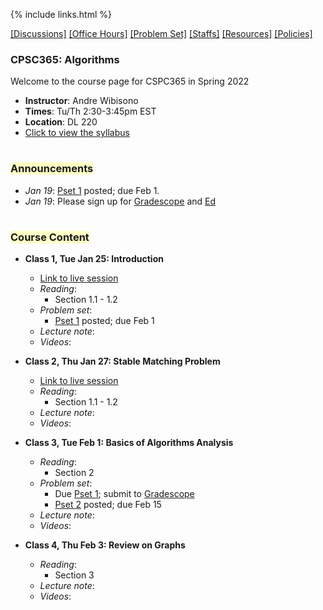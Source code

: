 {% include links.html %}

[[Discussions]]()  [[Office Hours]]() [[Problem Set]](/psets) [[Staffs]]()  [[Resources]]()  [[Policies]](/policies.md) 
  
### CPSC365: Algorithms 

Welcome to the course page for CSPC365 in Spring 2022

* **Instructor**: Andre Wibisono
* **Times**: Tu/Th 2:30-3:45pm EST
* **Location**: DL 220
* [Click to view the syllabus]() 

<h1></h1>

<h3><span style="background-color: #fdffc4">Announcements</span></h3>
  
* *Jan 19*: [Pset 1](/psets) posted; due Feb 1.
* *Jan 19*: Please sign up for [Gradescope]() and [Ed]()

<h1></h1>
<h3><span style="background-color: #fdffc4">Course Content</span></h3>

* **Class 1, Tue Jan 25: Introduction**
  * [Link to live session](https://yale.zoom.us/my/wibisono)
  * *Reading*: 
    * Section 1.1 - 1.2
  * *Problem set*: 
    * [Pset 1](/psets) posted; due Feb 1
  * *Lecture note*:
  * *Videos*:
  
* **Class 2, Thu Jan 27: Stable Matching Problem**
  * [Link to live session](https://yale.zoom.us/my/wibisono)
  * *Reading*: 
    * Section 1.1 - 1.2
  * *Lecture note*:
  * *Videos*:

* **Class 3, Tue Feb 1: Basics of Algorithms Analysis**
  * *Reading*: 
    * Section 2
  * *Problem set*: 
    * Due [Pset 1](/psets); submit to [Gradescope]()
    * [Pset 2](/psets) posted; due Feb 15
  * *Lecture note*:
  * *Videos*:
 
 * **Class 4, Thu Feb 3: Review on Graphs**
   * *Reading*: 
     * Section 3
   * *Lecture note*:
   * *Videos*:
 




